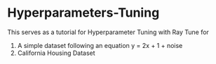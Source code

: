 # Hyperparameters-Tuning
This serves as a tutorial for 
Hyperparameter Tuning with Ray Tune for 
1. A simple dataset following an equation y = 2x + 1 + noise
2. California Housing Dataset
